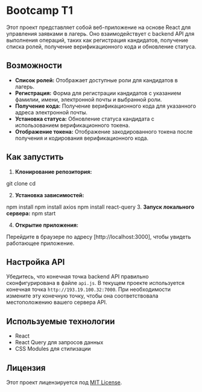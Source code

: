 # Bootcamp T1

Этот проект представляет собой веб-приложение на основе React для управления заявками в лагерь. Оно взаимодействует с backend API для выполнения операций, таких как регистрация кандидатов, получение списка ролей, получение верификационного кода и обновление статуса.

## Возможности

- **Список ролей:** Отображает доступные роли для кандидатов в лагерь.
- **Регистрация:** Форма для регистрации кандидатов с указанием фамилии, имени, электронной почты и выбранной роли.
- **Получение кода:** Получение верификационного кода для указанного адреса электронной почты.
- **Установка статуса:** Обновление статуса кандидата с использованием верификационного токена.
- **Отображение токена:** Отображение закодированного токена после получения и кодирования верификационного кода.

## Как запустить

1. **Клонирование репозитория:**

git clone <repository-url>
cd <react-get-post>

2. **Установка зависимостей:**

npm install
npm install axios
npm install react-query
3. **Запуск локального сервера:**
npm start

4. **Открытие приложения:**

Перейдите в браузере по адресу [http://localhost:3000], чтобы увидеть работающее приложение.

## Настройка API

Убедитесь, что конечная точка backend API правильно сконфигурирована в файле `api.js`. В текущем проекте используется конечная точка `http://193.19.100.32:7000`. При необходимости измените эту конечную точку, чтобы она соответствовала местоположению вашего сервера API.

## Используемые технологии

- React
- React Query для запросов данных
- CSS Modules для стилизации

## Лицензия

Этот проект лицензируется под [MIT License](LICENSE).
